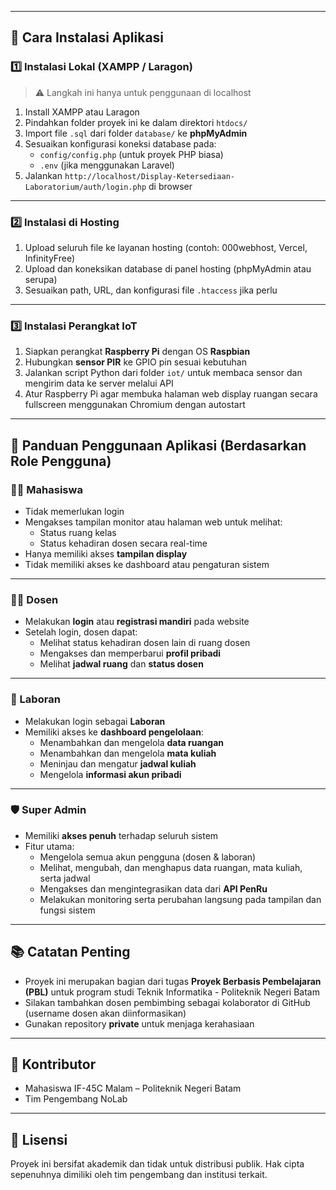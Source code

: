 
---

## 🔧 Cara Instalasi Aplikasi

### 1️⃣ Instalasi Lokal (XAMPP / Laragon)
> ⚠️ Langkah ini hanya untuk penggunaan di localhost

1. Install XAMPP atau Laragon
2. Pindahkan folder proyek ini ke dalam direktori `htdocs/`
3. Import file `.sql` dari folder `database/` ke **phpMyAdmin**
4. Sesuaikan konfigurasi koneksi database pada:
   - `config/config.php` (untuk proyek PHP biasa)
   - `.env` (jika menggunakan Laravel)
5. Jalankan `http://localhost/Display-Ketersediaan-Laboratorium/auth/login.php` di browser

---

### 2️⃣ Instalasi di Hosting
1. Upload seluruh file ke layanan hosting (contoh: 000webhost, Vercel, InfinityFree)
2. Upload dan koneksikan database di panel hosting (phpMyAdmin atau serupa)
3. Sesuaikan path, URL, dan konfigurasi file `.htaccess` jika perlu

---

### 3️⃣ Instalasi Perangkat IoT
1. Siapkan perangkat **Raspberry Pi** dengan OS **Raspbian**
2. Hubungkan **sensor PIR** ke GPIO pin sesuai kebutuhan
3. Jalankan script Python dari folder `iot/` untuk membaca sensor dan mengirim data ke server melalui API
4. Atur Raspberry Pi agar membuka halaman web display ruangan secara fullscreen menggunakan Chromium dengan autostart

---

## 👥 Panduan Penggunaan Aplikasi (Berdasarkan Role Pengguna)

### 👩‍🎓 Mahasiswa
- Tidak memerlukan login
- Mengakses tampilan monitor atau halaman web untuk melihat:
  - Status ruang kelas
  - Status kehadiran dosen secara real-time
- Hanya memiliki akses **tampilan display**
- Tidak memiliki akses ke dashboard atau pengaturan sistem

---

### 👨‍🏫 Dosen
- Melakukan **login** atau **registrasi mandiri** pada website
- Setelah login, dosen dapat:
  - Melihat status kehadiran dosen lain di ruang dosen
  - Mengakses dan memperbarui **profil pribadi**
  - Melihat **jadwal ruang** dan **status dosen**
---

### 🧪 Laboran
- Melakukan login sebagai **Laboran**
- Memiliki akses ke **dashboard pengelolaan**:
  - Menambahkan dan mengelola **data ruangan**
  - Menambahkan dan mengelola **mata kuliah**
  - Meninjau dan mengatur **jadwal kuliah**
  - Mengelola **informasi akun pribadi**

---

### 🛡 Super Admin
- Memiliki **akses penuh** terhadap seluruh sistem
- Fitur utama:
  - Mengelola semua akun pengguna (dosen & laboran)
  - Melihat, mengubah, dan menghapus data ruangan, mata kuliah, serta jadwal
  - Mengakses dan mengintegrasikan data dari **API PenRu**
  - Melakukan monitoring serta perubahan langsung pada tampilan dan fungsi sistem

---

## 📚 Catatan Penting
- Proyek ini merupakan bagian dari tugas **Proyek Berbasis Pembelajaran (PBL)** untuk program studi Teknik Informatika - Politeknik Negeri Batam
- Silakan tambahkan dosen pembimbing sebagai kolaborator di GitHub (username dosen akan diinformasikan)
- Gunakan repository **private** untuk menjaga kerahasiaan

---

## 🧠 Kontributor
- Mahasiswa IF-45C Malam – Politeknik Negeri Batam
- Tim Pengembang NoLab

---

## 📎 Lisensi
Proyek ini bersifat akademik dan tidak untuk distribusi publik. Hak cipta sepenuhnya dimiliki oleh tim pengembang dan institusi terkait.
